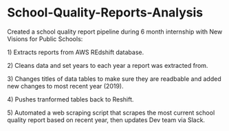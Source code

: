 # School-Quality-Reports-Analysis

Created a school quality report pipeline during 6 month internship with New Visions for Public Schools:

 <p> 1) Extracts reports from AWS REdshift database.
                <p>
  2) Cleans data and set years to each year a report was extracted from. 
                  <p>
  3) Changes titles of data tables to make sure they are readbable and added new changes to most recent year (2019).
                    <p>
  4) Pushes tranformed tables back to Reshift. 
                     <p>
  5) Automated a web scraping script that scrapes the most current school quality report based on recent year, then updates Dev team via Slack. 


